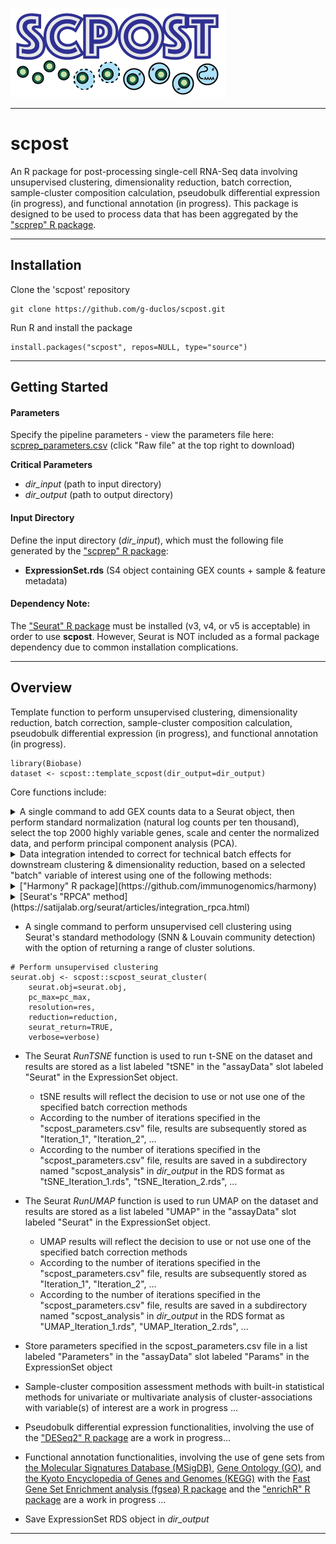 ![Logo](inst/extdata/scpost_Logo.png)

***

# scpost
An R package for post-processing single-cell RNA-Seq data involving unsupervised clustering, dimensionality reduction, batch correction, sample-cluster composition calculation, pseudobulk differential expression (in progress), and functional annotation (in progress). This package is designed to be used to process data that has been aggregated by the ["scprep" R package](https://github.com/g-duclos/scprep).

***

## Installation

Clone the 'scpost' repository
```
git clone https://github.com/g-duclos/scpost.git
```

Run R and install the package
```
install.packages("scpost", repos=NULL, type="source")
```

***

## Getting Started

#### Parameters
Specify the pipeline parameters - view the parameters file here: [scprep_parameters.csv](inst/extdata/scpost_parameters.csv) (click "Raw file" at the top right to download)

**Critical Parameters**
* *dir_input* (path to input directory)
* *dir_output* (path to output directory)

#### Input Directory
Define the input directory (*dir_input*), which must the following file generated by the ["scprep" R package](https://github.com/g-duclos/scprep):
* **ExpressionSet.rds** (S4 object containing GEX counts + sample & feature metadata)

#### Dependency Note:
The ["Seurat" R package](https://satijalab.org/seurat/) must be installed (v3, v4, or v5 is acceptable) in order to use **scpost**. However, Seurat is NOT included as a formal package dependency due to common installation complications.

***

## Overview

Template function to perform unsupervised clustering, dimensionality reduction, batch correction, sample-cluster composition calculation, pseudobulk differential expression (in progress), and functional annotation (in progress).

```
library(Biobase)
dataset <- scpost::template_scpost(dir_output=dir_output)
```

Core functions include:

<details>
	<summary>
	A single command to add GEX counts data to a Seurat object, then perform standard normalization (natural log counts per ten thousand), select the top 2000 highly variable genes, scale and center the normalized data, and perform principal component analysis (PCA).</summary>
<pre>
# Select high quality cells
cells <- dataset$ID[which(dataset$Cell_Filter == "Cell")]
</pre>
<pre>
# Select genes with minimum expression requirements
genes <- Biobase::fData(dataset)$Ensembl[which(fData(dataset)$Gene_Filter == "Expressed")]
</pre>
<pre>
# Build Seurat object, normalize, select HVG, scale, & PCA
seurat.obj <- scpost::scpost_seurat_init(
    counts=counts[genes, cells],
    pc_max=pc_max,
    verbose=verbose)
</pre>
</details>


<details>
	<summary>
	Data integration intended to correct for technical batch effects for downstream clustering & dimensionality reduction, based on a selected "batch" variable of interest using one of the following methods:
		<li>	["Harmony" R package](https://github.com/immunogenomics/harmony)</li>
		<li>	[Seurat's "RPCA" method](https://satijalab.org/seurat/articles/integration_rpca.html)</li>
	</summary>
<pre>
# Select batch metadata according to metadata variable of interest
batch_metadata <- Biobase::pData(dataset)[colnames(seurat.obj), batch_var]
names(batch_metadata) <- colnames(seurat.obj)
</pre>
<pre>
# Perform batch correction with "harmony" or "rpca" method
seurat.obj <- scpost::scpost_batch_correction(
   	seurat.obj=seurat.obj,
    batch_metadata=batch_metadata,
    method=reduction,
    pc_max=pc_max,
    verbose=verbose)
</pre>
</details>

* A single command to perform unsupervised cell clustering using Seurat's standard methodology (SNN & Louvain community detection) with the option of returning a range of cluster solutions.
```
# Perform unsupervised clustering
seurat.obj <- scpost::scpost_seurat_cluster(
	seurat.obj=seurat.obj,
	pc_max=pc_max,
	resolution=res,
	reduction=reduction,
	seurat_return=TRUE,
	verbose=verbose)
```

* The Seurat *RunTSNE* function is used to run t-SNE on the dataset and results are stored as a list labeled "tSNE" in the "assayData" slot labeled "Seurat" in the ExpressionSet object.
	* tSNE results will reflect the decision to use or not use one of the specified batch correction methods
	* According to the number of iterations specified in the "scpost_parameters.csv" file, results are subsequently stored as "Iteration_1", "Iteration_2", ...
	* According to the number of iterations specified in the "scpost_parameters.csv" file, results are saved in a subdirectory named "scpost_analysis" in *dir_output* in the RDS format as "tSNE_Iteration_1.rds", "tSNE_Iteration_2.rds", ...

* The Seurat *RunUMAP* function is used to run UMAP on the dataset and results are stored as a list labeled "UMAP" in the "assayData" slot labeled "Seurat" in the ExpressionSet object.
	* UMAP results will reflect the decision to use or not use one of the specified batch correction methods
	* According to the number of iterations specified in the "scpost_parameters.csv" file, results are subsequently stored as "Iteration_1", "Iteration_2", ...
	* According to the number of iterations specified in the "scpost_parameters.csv" file, results are saved in a subdirectory named "scpost_analysis" in *dir_output* in the RDS format as "UMAP_Iteration_1.rds", "UMAP_Iteration_2.rds", ...

* Store parameters specified in the scpost_parameters.csv file in a list labeled "Parameters" in the "assayData" slot labeled "Params" in the ExpressionSet object

* Sample-cluster composition assessment methods with built-in statistical methods for univariate or multivariate analysis of cluster-associations with variable(s) of interest are a work in progress ...

* Pseudobulk differential expression functionalities, involving the use of the ["DESeq2" R package](https://bioconductor.org/packages/release/bioc/html/DESeq2.html) are a work in progress...

* Functional annotation functionalities, involving the use of gene sets from [the Molecular Signatures Database (MSigDB)](https://www.gsea-msigdb.org/gsea/msigdb/), [Gene Ontology (GO)](https://geneontology.org), and [the Kyoto Encyclopedia of Genes and Genomes (KEGG)](https://www.genome.jp/kegg/) with the [Fast Gene Set Enrichment analysis (fgsea) R package](https://bioconductor.org/packages/release/bioc/html/fgsea.html) and the ["enrichR" R package](https://cran.r-project.org/web/packages/enrichR/index.html) are a work in progress ...

* Save ExpressionSet RDS object in *dir_output*

***
